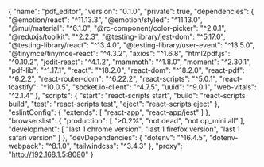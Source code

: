 {
  "name": "pdf_editor",
  "version": "0.1.0",
  "private": true,
  "dependencies": {
    "@emotion/react": "^11.13.3",
    "@emotion/styled": "^11.13.0",
    "@mui/material": "^6.1.0",
    "@rc-component/color-picker": "^2.0.1",
    "@reduxjs/toolkit": "^2.2.3",
    "@testing-library/jest-dom": "^5.17.0",
    "@testing-library/react": "^13.4.0",
    "@testing-library/user-event": "^13.5.0",
    "@tinymce/tinymce-react": "^4.3.2",
    "axios": "^1.6.8",
    "html2pdf.js": "^0.10.2",
    "jodit-react": "^4.1.2",
    "mammoth": "^1.8.0",
    "moment": "^2.30.1",
    "pdf-lib": "^1.17.1",
    "react": "^18.2.0",
    "react-dom": "^18.2.0",
    "react-pdf": "^6.2.2",
    "react-router-dom": "^6.22.2",
    "react-scripts": "^5.0.1",
    "react-toastify": "^10.0.5",
    "socket.io-client": "^4.7.5",
    "uuid": "^9.0.1",
    "web-vitals": "^2.1.4"
  },
  "scripts": {
    "start": "react-scripts start",
    "build": "react-scripts build",
    "test": "react-scripts test",
    "eject": "react-scripts eject"
  },
  "eslintConfig": {
    "extends": [
      "react-app",
      "react-app/jest"
    ]
  },
  "browserslist": {
    "production": [
      ">0.2%",
      "not dead",
      "not op_mini all"
    ],
    "development": [
      "last 1 chrome version",
      "last 1 firefox version",
      "last 1 safari version"
    ]
  },
  "devDependencies": {
    "dotenv": "^16.4.5",
    "dotenv-webpack": "^8.1.0",
    "tailwindcss": "^3.4.3"
  },
  "proxy": "http://192.168.1.5:8080"
}
